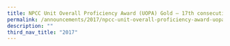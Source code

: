 ```yaml
---
title: NPCC Unit Overall Proficiency Award (UOPA) Gold – 17th consecutive year
permalink: /announcements/2017/npcc-unit-overall-proficiency-award-uopa-gold-17th-consecutive-year/
description: ""
third_nav_title: "2017"
---
```


